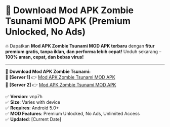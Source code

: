 # 🚀 Download Mod APK Zombie Tsunami MOD APK (Premium Unlocked, No Ads)  

🔥 Dapatkan **Mod APK Zombie Tsunami MOD APK terbaru** dengan **fitur premium gratis, tanpa iklan, dan performa lebih cepat!** Unduh sekarang – **100% aman, cepat, dan bebas virus!**  

---


🔽 **Download Mod APK Zombie Tsunami:**  
🔹 **[Server 1]** 👉 [Mod APK Zombie Tsunami MOD APK](https://apkcomod.com?title=Mod_APK_Zombie_Tsunami)  
🔹 **[Server 2]** 👉 [Mod APK Zombie Tsunami MOD APK](https://apkcomod.com?title=Mod_APK_Zombie_Tsunami)  


✅ **Version**: vnp7h  
✅ **Size**: Varies with device  
✅ **Requires**: Android 5.0+  
✅ **MOD Features**: Premium Unlocked, No Ads, Unlimited Access  
✅ **Updated**: [Current Date]  